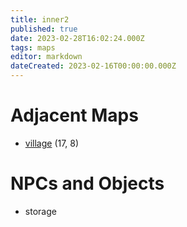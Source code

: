 ```yaml
---
title: inner2
published: true
date: 2023-02-28T16:02:24.000Z
tags: maps
editor: markdown
dateCreated: 2023-02-16T00:00:00.000Z
---
```



# Adjacent Maps
 * [village](/maps/village) (17, 8)

# NPCs and Objects
 * storage
